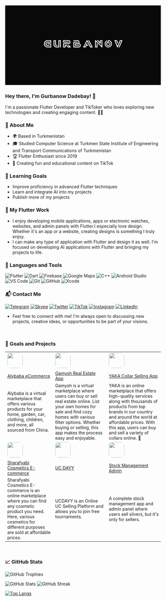 [![Header](https://github.com/Dadebay/Dadebay/blob/main/assets/logo.png)](https://www.tiktok.com/@tkmprogrammer)

### Hey there, I'm Gurbanow Dadebay! 👋

I'm a passionate Flutter Developer and TikToker who loves exploring new technologies and creating engaging content. 🤘😏

### 🌟 About Me
- 🌍 Based in Turkmenistan
- 🎓 Studied Computer Science at Turkmen State Institute of Engineering and Transport Communications of Turkmenistan
- 🏆 Flutter Enthusiast since 2019
- 🎥 Creating fun and educational content on TikTok


### 🌱 Learning Goals
- Improve proficiency in advanced Flutter techniques
- Learn and integrate AI into my projects
- Publish more of my projects
  


### 📱 My Flutter Work
 - I enjoy developing mobile applications, apps or electronic watches, websites, and admin panels with Flutter.I especially love design. Whether it's an app or a website, creating designs is something I truly 
    enjoy.
 - I can make any type of application with Flutter and design it as well. I'm focused on developing AI applications with Flutter and bringing my projects to life.
   
  
### 🔧 Languages and Tools
![Flutter](https://img.shields.io/badge/-Flutter-090909?style=for-the-badge&logo=flutter&logoColor=47C5FB&labelColor=090909&size=60)
![Dart](https://img.shields.io/badge/-Dart-090909?style=for-the-badge&logo=dart&logoColor=097CDB&labelColor=090909&size=25)
![Firebase](https://img.shields.io/badge/-Firebase-090909?style=for-the-badge&logo=firebase&logoColor=F8C52C&labelColor=090909&size=25)
![Google Maps](https://img.shields.io/badge/-GoogleMaps-090909?style=for-the-badge&logo=googlemaps&logoColor=47C5FB&labelColor=090909&size=25)
![C++](https://img.shields.io/badge/-C++-090909?style=for-the-badge&logo=C%2b%2b&logoColor=6296CC&labelColor=090909&size=25)
![Android Studio](https://img.shields.io/badge/-Android%20Studio-090909?style=for-the-badge&logo=android%20studio&logoColor=3DDC84&labelColor=090909&size=25)
![VS Code](https://img.shields.io/badge/-VS%20Code-090909?style=for-the-badge&logo=visual%20studio%20code&logoColor=007ACC&labelColor=090909&size=25)
![Git](https://img.shields.io/badge/-Git-090909?style=for-the-badge&logo=git&logoColor=F05032&labelColor=090909&size=25)
![GitHub](https://img.shields.io/badge/-GitHub-090909?style=for-the-badge&logo=github&logoColor=FFFFFF&labelColor=090909&size=25)
![Xcode](https://img.shields.io/badge/-Xcode-090909?style=for-the-badge&logo=xcode&logoColor=147EFB&labelColor=090909&size=25)
<br>
### 📬 Contact Me
[![Telegram](https://img.shields.io/badge/-Telegram-090909?style=for-the-badge&logo=telegram&logoColor=27A0D9)](https://t.me/Gurbanov_D)
[![Skype](https://img.shields.io/badge/-Skype-090909?style=for-the-badge&logo=skype&logoColor=27A0D9)](https://join.skype.com/invite/live:.cid.6bfbc268707d0ac7)
[![Twitter](https://img.shields.io/badge/-Twitter-090909?style=for-the-badge&logo=Twitter&logoColor=1C9DEB)](https://twitter.com/Gurbanov_)
[![TikTok](https://img.shields.io/badge/-TikTok-090909?style=for-the-badge&logo=tiktok&logoColor=EE1D52)](https://www.tiktok.com/@tkmprogrammer?is_from_webapp=1&sender_device=pc)
[![Instagram](https://img.shields.io/badge/-Instagram-090909?style=for-the-badge&logo=instagram&logoColor=B4068E)](https://instagram.com/g.dadebay)
[![LinkedIn](https://img.shields.io/badge/-LinkedIn-090909?style=for-the-badge&logo=linkedin&logoColor=007BB6)](https://www.linkedin.com/in/gurbanovv)

 - Feel free to connect with me! I'm always open to discussing new projects, creative ideas, or opportunities to be part of your visions.

<br>

### 🎯 Goals and Projects
| | | |
| - | - | - |
| <kbd> <img src="https://play-lh.googleusercontent.com/STrTjaVRzwboN4D0_zChGTMR2Fp5iKyfgtH_oT6LNeqtctr5hEa_YY3BomufVAPYH0Iw=w480-h960-rw" width="50" height="50" style="border-radius: 10px"> </kbd> | <kbd> <img src="https://play-lh.googleusercontent.com/wQIOb8nuPOyduQ_Vq3og8OBQQ1nDTUM2V-xxj9DK1-IBM3KuuAHm2vr_X3dL7zqlq1E=w480-h960-rw" width="50" height="50" style="border-radius: 10px"> </kbd> | <kbd> <img src="https://play-lh.googleusercontent.com/xTKZQLOsE15TfD6qKSFISphWzrcH-q4czVPfxau9gXdSUdp0kUyl_gkCXNsrNhwCqg0=w480-h960-rw" width="50" height="50" style="border-radius: 10px"> </kbd> |
| [Alybaba eCommerce](https://github.com/Dadebay/Alybaba_eCommerce) | [Gamysh Real Estate App](https://github.com/Dadebay/Gamysh_Real_Estate_app) | [YAKA Collar Selling App](https://github.com/Dadebay/Turkmen_Collar_Selling_App) |
| Alybaba is a virtual marketplace that offers various products for your home, garden, car, clothing, children, and more, all sourced from China. | Gamysh is a virtual marketplace where users can buy or sell real estate online. List your own homes for sale and find cozy homes with various filter options. Whether buying or selling, this app makes the process easy and enjoyable. | YAKA is an online marketplace that offers high-quality services along with thousands of products from top brands in our country and around the world at affordable prices. With this app, users can buy and sell a variety of collars online. 🧥 |
| <kbd> <img src="https://play-lh.googleusercontent.com/vvUapQ_16eUvW9VuFXhEM8Dm53LlqiGhIoSOGflhKqBydYIM39EabEDwsWs0FfMz7uI=w480-h960-rw" width="50" height="50" style="border-radius: 10px"> </kbd> | <kbd> <img src="https://play-lh.googleusercontent.com/EA2fGTJm8JSWH4mLEC3b1pKSR4iBkw5S4wqeWOb_a6g76JpJ2ZVo0zqO9JofuvgjaXI=w480-h960-rw" width="50" height="50" style="border-radius: 10px"> </kbd> | <kbd> <img src="https://cdn.prod.website-files.com/5ee12d8d7f840543bde883de/5ef3a1148ac97166a06253c1_flutter-logo-white-inset.svg" width="50" height="50" style="border-radius: 10px"> </kbd> |
| [Sharafyabi Cosmetics E-commerce](https://github.com/Dadebay/SharafYabi_Cosmetics_eCommerce) | [UC DAYY](https://github.com/Dadebay/Pubg_Tournaments_and_Selling_Accounts_app) | [Stock Management Admin](https://github.com/Dadebay/Stock_managament_admin) |
| Sharafyabi Cosmetics E-commerce is an online marketplace where you can find any cosmetic product you need. Here, various cosmetics for different purposes are sold at affordable prices. | UCDAYY is an Online UC Selling Platform and allows you to join free tournaments. | A complete stock management app and admin panel where users sell silvers, but it's only for sellers. |

<br>

### 📈 GitHub Stats

![GitHub Trophies](https://github-profile-trophy.vercel.app/?username=Dadebay&theme=darkhub&no-frame=true&margin-w=15&margin-h=15)

<be>

![GitHub Stats](https://github-readme-stats.vercel.app/api?username=Dadebay&show_icons=true&theme=dark)
![GitHub Streak](https://github-readme-streak-stats.herokuapp.com/?user=Dadebay&theme=dark)

<be>

[![Top Langs](https://github-readme-stats.vercel.app/api/top-langs/?username=Dadebay&theme=dark)](https://github.com/anuraghazra/github-readme-stats)
